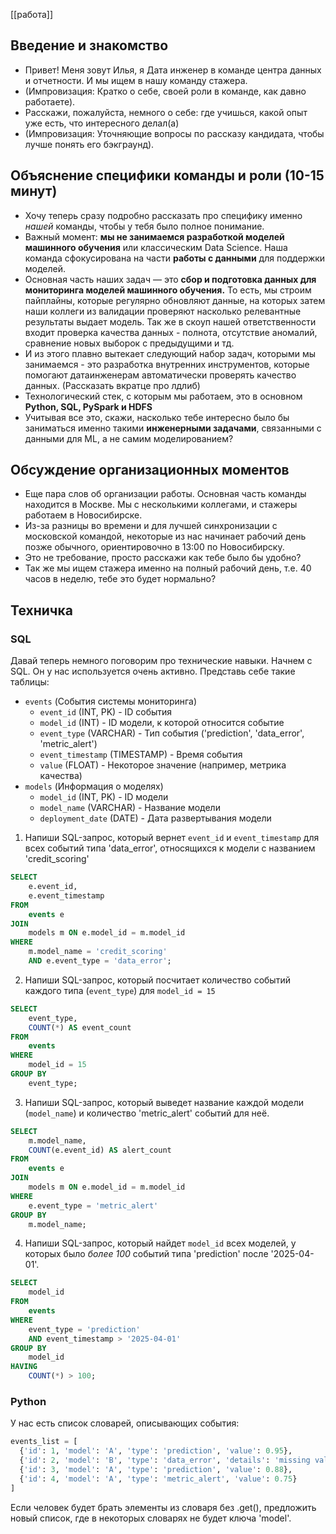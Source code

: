 [[работа]]
## Введение и знакомство
- Привет! Меня зовут Илья, я Дата инженер в команде центра данных и отчетности. И мы ищем в нашу команду стажера.
- (Импровизация: Кратко о себе, своей роли в команде, как давно работаете).
- Расскажи, пожалуйста, немного о себе: где учишься, какой опыт уже есть, что интересного делал(а)
- (Импровизация: Уточняющие вопросы по рассказу кандидата, чтобы лучше понять его бэкграунд).

## Объяснение специфики команды и роли (10-15 минут)
- Хочу теперь сразу подробно рассказать про специфику именно _нашей_ команды, чтобы у тебя было полное понимание.
- Важный момент: **мы не занимаемся разработкой моделей машинного обучения** или классическим Data Science. Наша команда сфокусирована на части **работы с данными** для поддержки моделей.
- Основная часть наших задач — это **сбор и подготовка данных для мониторинга моделей машинного обучения.** То есть, мы строим пайплайны, которые регулярно обновляют данные, на которых затем наши коллеги из валидации проверяют насколько релевантные результаты выдает модель. Так же в скоуп нашей ответственности входит проверка качества данных - полнота, отсутствие аномалий, сравнение новых выборок с предыдущими и тд.
- И из этого плавно вытекает следующий набор задач, которыми мы занимаемся - это разработка внутренних инструментов, которые помогают датаинженерам автоматически проверять качество данных. (Рассказать вкратце про лдлиб)
- Технологический стек, с которым мы работаем, это в основном **Python, SQL, PySpark и HDFS**
- Учитывая все это, скажи, насколько тебе интересно было бы заниматься именно такими **инженерными задачами**, связанными с данными для ML, а не самим моделированием?


## Обсуждение организационных моментов
- Еще пара слов об организации работы. Основная часть команды находится в Москве. Мы с несколькими коллегами, и стажеры работаем в Новосибирске.
- Из-за разницы во времени и для лучшей синхронизации с московской командой, некоторые из нас начинает рабочий день позже обычного, ориентировочно в 13:00 по Новосибирску.
- Это не требование, просто расскажи как тебе было бы удобно?
- Так же мы ищем стажера именно на полный рабочий день, т.е. 40 часов в неделю, тебе это будет нормально?

## Техничка

### SQL
Давай теперь немного поговорим про технические навыки. Начнем с SQL. Он у нас используется очень активно. Представь себе такие таблицы:

- `events` (События системы мониторинга)
    - `event_id` (INT, PK) - ID события
    - `model_id` (INT) - ID модели, к которой относится событие
    - `event_type` (VARCHAR) - Тип события ('prediction', 'data_error', 'metric_alert')
    - `event_timestamp` (TIMESTAMP) - Время события
    - `value` (FLOAT) - Некоторое значение (например, метрика качества)
- `models` (Информация о моделях)
    - `model_id` (INT, PK) - ID модели
    - `model_name` (VARCHAR) - Название модели
    - `deployment_date` (DATE) - Дата развертывания модели

1. Напиши SQL-запрос, который вернет `event_id` и `event_timestamp` для всех событий типа 'data_error', относящихся к модели с названием 'credit_scoring'
```sql
SELECT
    e.event_id,
    e.event_timestamp
FROM
    events e
JOIN
    models m ON e.model_id = m.model_id
WHERE
    m.model_name = 'credit_scoring'
    AND e.event_type = 'data_error';
```

2. Напиши SQL-запрос, который посчитает количество событий каждого типа (`event_type`) для `model_id = 15`
```sql
SELECT
    event_type,
    COUNT(*) AS event_count
FROM
    events
WHERE
    model_id = 15
GROUP BY
    event_type;
```

3. Напиши SQL-запрос, который выведет название каждой модели (`model_name`) и количество 'metric_alert' событий для неё.
```sql
SELECT
    m.model_name,
    COUNT(e.event_id) AS alert_count
FROM
    events e
JOIN
    models m ON e.model_id = m.model_id
WHERE
    e.event_type = 'metric_alert'
GROUP BY
    m.model_name;
```

4. Напиши SQL-запрос, который найдет `model_id` всех моделей, у которых было _более 100_ событий типа 'prediction' после '2025-04-01'.
```sql
SELECT
    model_id
FROM
    events
WHERE
    event_type = 'prediction'
    AND event_timestamp > '2025-04-01'
GROUP BY
    model_id
HAVING
    COUNT(*) > 100;
```

### Python
У нас есть список словарей, описывающих события:
```python
events_list = [
  {'id': 1, 'model': 'A', 'type': 'prediction', 'value': 0.95},
  {'id': 2, 'model': 'B', 'type': 'data_error', 'details': 'missing value'},
  {'id': 3, 'model': 'A', 'type': 'prediction', 'value': 0.88},
  {'id': 4, 'model': 'A', 'type': 'metric_alert', 'value': 0.75}
]
```

Если человек будет брать элементы из словаря без .get(), предложить новый список, где в некоторых словарях не будет ключа 'model'.

